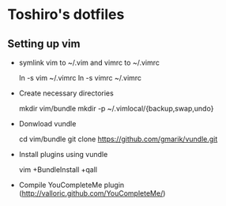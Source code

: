 Toshiro's dotfiles
==================

Setting up vim
--------------

* symlink vim to ~/.vim and vimrc to ~/.vimrc

    ln -s vim ~/.vimrc
    ln -s vimrc ~/.vimrc

* Create necessary directories

    mkdir vim/bundle
    mkdir -p ~/.vimlocal/{backup,swap,undo}

* Donwload vundle

    cd vim/bundle
    git clone https://github.com/gmarik/vundle.git

* Install plugins using vundle

    vim +BundleInstall +qall

* Compile YouCompleteMe plugin (http://valloric.github.com/YouCompleteMe/)
